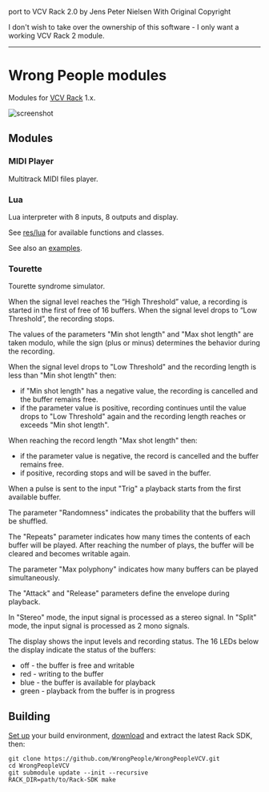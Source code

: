 port to VCV Rack 2.0 by Jens Peter Nielsen
With Original Copyright

I don't wish to take over the ownership of this software - I only want a working VCV Rack 2 module.

<HR>

# Wrong People modules

Modules for [VCV Rack](https://vcvrack.com/) 1.x.

![screenshot](./screenshots/all.jpg)


## Modules


### MIDI Player

Multitrack MIDI files player.


### Lua

Lua interpreter with 8 inputs, 8 outputs and display.

See [res/lua](./res/lua/api.lua) for available functions and classes.

See also an [examples](./res/lua/examples).


### Tourette

Tourette syndrome simulator.

When the signal level reaches the “High Threshold” value, a recording is started in the first of free of 16 buffers.
When the signal level drops to “Low Threshold”, the recording stops.

The values of the parameters "Min shot length" and "Max shot length" are taken modulo, while the sign (plus or minus) determines the behavior during the recording.

When the signal level drops to "Low Threshold" and the recording length is less than "Min shot length" then:
* if "Min shot length" has a negative value, the recording is cancelled and the buffer remains free.
* if the parameter value is positive, recording continues until the value drops to "Low Threshold" again and the recording length reaches or exceeds "Min shot length".

When reaching the record length "Max shot length" then:
* if the parameter value is negative, the record is cancelled and the buffer remains free.
* if positive, recording stops and will be saved in the buffer.

When a pulse is sent to the input "Trig" a playback starts from the first available buffer.

The parameter "Randomness" indicates the probability that the buffers will be shuffled.

The "Repeats" parameter indicates how many times the contents of each buffer will be played.
After reaching the number of plays, the buffer will be cleared and becomes writable again.

The parameter "Max polyphony" indicates how many buffers can be played simultaneously.

The "Attack" and "Release" parameters define the envelope during playback.

In "Stereo" mode, the input signal is processed as a stereo signal.
In "Split" mode, the input signal is processed as 2 mono signals.

The display shows the input levels and recording status.
The 16 LEDs below the display indicate the status of the buffers:
* off - the buffer is free and writable
* red - writing to the buffer
* blue - the buffer is available for playback
* green - playback from the buffer is in progress



## Building

[Set up](https://vcvrack.com/manual/Building.html#setting-up-your-development-environment) your build environment, [download](https://vcvrack.com/downloads/) and extract the latest Rack SDK, then:

```
git clone https://github.com/WrongPeople/WrongPeopleVCV.git
cd WrongPeopleVCV
git submodule update --init --recursive
RACK_DIR=path/to/Rack-SDK make
```
